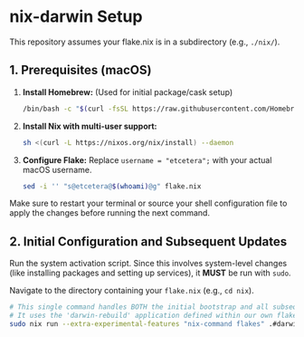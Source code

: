 # nix-darwin Setup

This repository assumes your flake.nix is in a subdirectory (e.g., `./nix/`).

## 1. Prerequisites (macOS)

1. **Install Homebrew:** (Used for initial package/cask setup)

   ```bash
   /bin/bash -c "$(curl -fsSL https://raw.githubusercontent.com/Homebrew/install/HEAD/install.sh)"
   ```

2. **Install Nix with multi-user support:**

   ```bash
   sh <(curl -L https://nixos.org/nix/install) --daemon
   ```

3. **Configure Flake:** Replace `username = "etcetera";` with your actual macOS username.

   ```bash
   sed -i '' "s@etcetera@$(whoami)@g" flake.nix
   ```

Make sure to restart your terminal or source your shell configuration file to apply the changes before running the next command.

## 2. Initial Configuration and Subsequent Updates

Run the system activation script. Since this involves system-level changes (like installing packages and setting up services), it **MUST** be run with `sudo`.

Navigate to the directory containing your `flake.nix` (e.g., `cd nix`).

```bash
# This single command handles BOTH the initial bootstrap and all subsequent updates.
# It uses the 'darwin-rebuild' application defined within our own flake.
sudo nix run --extra-experimental-features "nix-command flakes" .#darwin-rebuild -- switch

```
